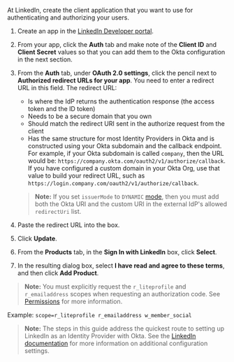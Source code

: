 At LinkedIn, create the client application that you want to use for authenticating and authorizing your users.

1. Create an app in the [LinkedIn Developer portal](https://www.linkedin.com/developers/apps/new).

2. From your app, click the **Auth** tab and make note of the **Client ID** and **Client Secret** values so that you can add them to the Okta configuration in the next section.

3. From the **Auth** tab, under **OAuth 2.0 settings**, click the pencil next to **Authorized redirect URLs for your app**.
  You need to enter a redirect URL in this field. The redirect URL:
    * Is where the IdP returns the authentication response (the access token and the ID token)
    * Needs to be a secure domain that you own
    * Should match the redirect URI sent in the authorize request from the client
    * Has the same structure for most Identity Providers in Okta and is constructed using your Okta subdomain and the callback endpoint.
    For example, if your Okta subdomain is called `company`, then the URL would be: `https://company.okta.com/oauth2/v1/authorize/callback`. If you have configured a custom domain in your Okta Org, use that value to build your redirect URL, such as `https://login.company.com/oauth2/v1/authorize/callback`.

    > **Note:** If you set `issuerMode` to `DYNAMIC` [mode](/docs/reference/api/idps/#property-details), then you must add both the Okta URI and the custom URI in the external IdP's allowed `redirectUri` list.

4. Paste the redirect URL into the box.

5. Click **Update**.

6. From the **Products** tab, in the **Sign In with LinkedIn** box, click **Select**.

7. In the resulting dialog box, select **I have read and agree to these terms**, and then click **Add Product**.

> **Note:** You must explicitly request the `r_liteprofile` and `r_emailaddress` scopes when requesting an authorization code. See [Permissions](https://docs.microsoft.com/en-us/linkedin/shared/authentication/authorization-code-flow?context=linkedin%2Fconsumer%2Fcontext&tabs=HTTPS) for more information.

Example: `scope=r_liteprofile r_emailaddress w_member_social`

> **Note:** The steps in this guide address the quickest route to setting up LinkedIn as an Identity Provider with Okta. See the [LinkedIn documentation](https://docs.microsoft.com/en-us/linkedin/shared/authentication/authentication?context=linkedin/consumer/context) for more information on additional configuration settings.

